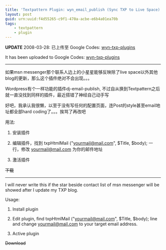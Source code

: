 ```yaml
---
title: 'Textpattern Plugin: wyn_email_publish (Sync TXP to Live Space)'
layout: post
guid: urn:uuid:f4d55265-c9f1-470a-acbe-e6b4a01ea70b
tags:
    - textpattern
    - plugin
---
```


__UPDATE__ 2008-03-28: 已上传至 Google Codes: [wyn-txp-plugins](http://code.google.com/p/wyn-txp-plugins/)

It has been uploaded to Google Codes: [wyn-txp-plugins](http://code.google.com/p/wyn-txp-plugins/)

----------------

如果msn messenger那个联系人边上的小星星能够反映除了live space以外其他blog的更新，那么这个插件绝对不会出现。。。

Wordpress有个一样功能的插件dj-email-publish, 不过自从换到Textpattern之后就一直没找到同样的插件，最近搭错了神经自己动手写

好吧，我承认我很懒，以至于没有写任何的配置页面，连Post的style甚至email地址都全部hard coding了。。。挨骂了再改吧

用法:

1. 安装插件

2. 编辑插件，找到 txpHtmlMail ("yourmail@mail.com", $Title, $body); 一行，修改 yourmail@mail.com 为你的邮件地址

3. 激活插件

~~下载~~

---------------

I will never write this if the star beside contact list of msn messenger will be showed after I update my TXP blog.

Usage:

1. Install plugin

2. Edit plugin, find  txpHtmlMail ("yourmail@mail.com", $Title, $body);  line and change yourmail@mail.com to your target email address.

3. Active plugin

~~Download~~
